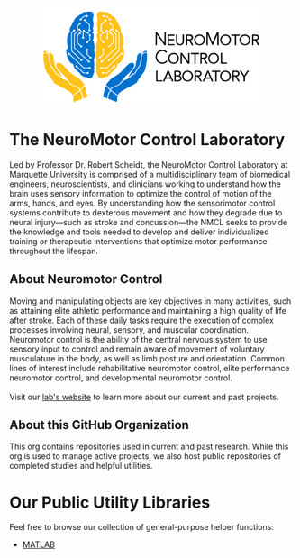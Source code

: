 <p align="center">
  <a href="https://mcw.marquette.edu/biomedical-engineering/neuromotor-control-lab/">
    <img src="../assets/BlackWriting_Horizontal.png" width="400">
  </a>
</p>

# The NeuroMotor Control Laboratory

Led by Professor Dr. Robert Scheidt, the NeuroMotor Control Laboratory at Marquette University is comprised of a multidisciplinary team of biomedical engineers, neuroscientists, and clinicians working to understand how the brain uses sensory information to optimize the control of motion of the arms, hands, and eyes. By understanding how the sensorimotor control systems contribute to dexterous movement and how they degrade due to neural injury—such as stroke and concussion—the NMCL seeks to provide the knowledge and tools needed to develop and deliver individualized training or therapeutic interventions that optimize motor performance throughout the lifespan.

## About Neuromotor Control 

Moving and manipulating objects are key objectives in many activities, such as attaining elite athletic performance and maintaining a high quality of life after stroke. Each of these daily tasks require the execution of complex processes involving neural, sensory, and muscular coordination. Neuromotor control is the ability of the central nervous system to use sensory input to control and remain aware of movement of voluntary musculature in the body, as well as limb posture and orientation. Common lines of interest include rehabilitative neuromotor control, elite performance neuromotor control, and developmental neuromotor control.  
\
Visit our [lab's website](https://mcw.marquette.edu/biomedical-engineering/neuromotor-control-lab/) to learn more about our current and past projects.

## About this GitHub Organization

This org contains repositories used in current and past research. While this org is used to manage active projects, we also host public repositories of completed studies and helpful utilities.

# Our Public Utility Libraries
Feel free to browse our collection of general-purpose helper functions:
- [MATLAB](https://github.com/nmcl-marquette/matlab-utils)

